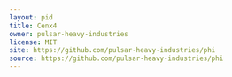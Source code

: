 ```yaml
---
layout: pid
title: Cenx4
owner: pulsar-heavy-industries
license: MIT
site: https://github.com/pulsar-heavy-industries/phi
source: https://github.com/pulsar-heavy-industries/phi
---
```

